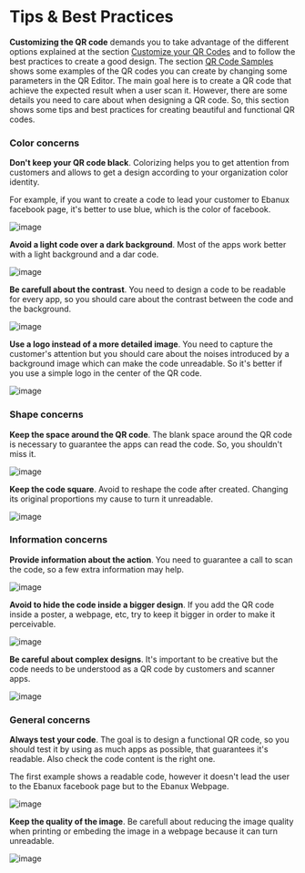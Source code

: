 # Tips & Best Practices

**Customizing the QR code** demands you to take advantage of the different options explained at the section [Customize your QR Codes](the_qr_link_creation/the_qr_link_creation.md#Customize_your_QR_Codes)  and to follow the best practices to create a good design.  The section [QR Code Samples](samples) shows some examples of the QR codes you can create by changing some  parameters in the QR Editor. The main goal here is to create a QR code that achieve the expected result when a user scan it. However, there are some details you need to care about when designing a QR code. So, this section shows some tips and best practices for creating beautiful and functional QR codes.

### Color concerns

**Don't keep your QR code black**. Colorizing helps you to get attention from customers and allows to  get a design according to your organization color identity.

For example, if you want to create a code to lead your customer to Ebanux facebook page, it's better to use blue, which is the color of facebook.

![image](https://user-images.githubusercontent.com/54523080/184425070-4f6a5654-c051-4e11-bdd6-11019af121e4.png) 

**Avoid a light code over a dark background**. Most of the apps work better with a light background and a dar code.

![image](https://user-images.githubusercontent.com/54523080/184425875-96130893-8bb4-4445-8dea-2d62766e56a2.png)

**Be carefull about the contrast**. You need to design a code to be readable for every app, so you should care about the contrast between the code and the background.

![image](https://user-images.githubusercontent.com/54523080/184426493-0270fc74-e4c8-44b0-874c-670c6d44c955.png)

**Use a logo instead of a more detailed image**. You need to capture the customer's attention but you should care about the noises introduced by a background image which can make the code unreadable. So it's better if you use a simple logo in the center of the QR code.

![image](https://user-images.githubusercontent.com/54523080/184428646-39af31ed-dab5-4b38-b65c-00b273f73eca.png)

### Shape concerns

**Keep the space around the QR code**. The blank space around the QR code is necessary to guarantee the apps can read the code. So, you shouldn't miss it.

![image](https://user-images.githubusercontent.com/54523080/184436045-2386c42e-9bf1-4ed3-b1cb-ddcb28fe7b0c.png)

**Keep the code square**. Avoid to reshape the code after created. Changing its original proportions my cause to turn it unreadable.

![image](https://user-images.githubusercontent.com/54523080/184436772-0e5b7151-e030-4dec-ac55-ca6b21abc8e4.png)

### Information concerns

**Provide information about the action**. You need to guarantee a call to scan the code, so a few extra information may help.

![image](https://user-images.githubusercontent.com/54523080/184442152-f7cc1535-514f-4f71-85cf-b129a1e5441f.png)

**Avoid to hide the code inside a bigger design**. If you add the QR code inside a poster, a webpage, etc, try to keep it bigger in order to make it perceivable.

![image](https://user-images.githubusercontent.com/54523080/184445529-d60fb189-6d78-4a03-a0bb-1b2fd0239817.png)

**Be careful about complex designs**. It's important to be creative but the code needs to be understood as a QR code by customers and scanner apps.

![image](https://user-images.githubusercontent.com/54523080/184449328-8af2fddd-a834-42a9-a3d9-c5dbf9dcf531.png)

### General concerns

**Always test your code**. The goal is to design a functional QR code, so you should test it by using as much apps as possible, that guarantees it's readable. Also check the code content is the right one. 

The first example shows a readable code, however it doesn't lead the user to the Ebanux facebook page but to the Ebanux Webpage.

![image](https://user-images.githubusercontent.com/54523080/184442860-9a6895e9-e98e-47ae-86ca-b3909c11113e.png)

**Keep the quality of the image**. Be carefull about reducing the image quality when printing or embeding the image in a webpage because it can turn unreadable.

![image](https://user-images.githubusercontent.com/54523080/184444054-4ec93a5c-e486-45da-a656-abe6fd6190a3.png)
